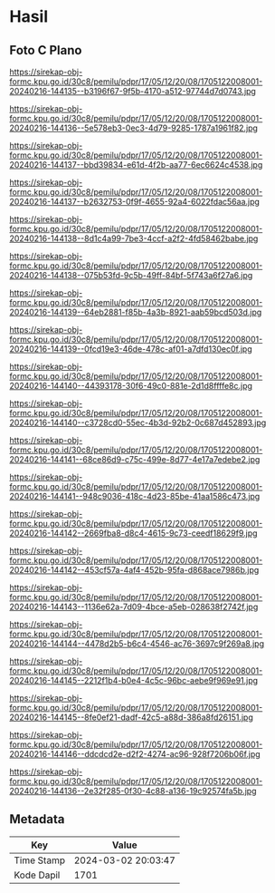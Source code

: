# Hasil

## Foto C Plano

https://sirekap-obj-formc.kpu.go.id/30c8/pemilu/pdpr/17/05/12/20/08/1705122008001-20240216-144135--b3196f67-9f5b-4170-a512-97744d7d0743.jpg

https://sirekap-obj-formc.kpu.go.id/30c8/pemilu/pdpr/17/05/12/20/08/1705122008001-20240216-144136--5e578eb3-0ec3-4d79-9285-1787a1961f82.jpg

https://sirekap-obj-formc.kpu.go.id/30c8/pemilu/pdpr/17/05/12/20/08/1705122008001-20240216-144137--bbd39834-e61d-4f2b-aa77-6ec6624c4538.jpg

https://sirekap-obj-formc.kpu.go.id/30c8/pemilu/pdpr/17/05/12/20/08/1705122008001-20240216-144137--b2632753-0f9f-4655-92a4-6022fdac56aa.jpg

https://sirekap-obj-formc.kpu.go.id/30c8/pemilu/pdpr/17/05/12/20/08/1705122008001-20240216-144138--8d1c4a99-7be3-4ccf-a2f2-4fd58462babe.jpg

https://sirekap-obj-formc.kpu.go.id/30c8/pemilu/pdpr/17/05/12/20/08/1705122008001-20240216-144138--075b53fd-9c5b-49ff-84bf-5f743a6f27a6.jpg

https://sirekap-obj-formc.kpu.go.id/30c8/pemilu/pdpr/17/05/12/20/08/1705122008001-20240216-144139--64eb2881-f85b-4a3b-8921-aab59bcd503d.jpg

https://sirekap-obj-formc.kpu.go.id/30c8/pemilu/pdpr/17/05/12/20/08/1705122008001-20240216-144139--0fcd19e3-46de-478c-af01-a7dfd130ec0f.jpg

https://sirekap-obj-formc.kpu.go.id/30c8/pemilu/pdpr/17/05/12/20/08/1705122008001-20240216-144140--44393178-30f6-49c0-881e-2d1d8ffffe8c.jpg

https://sirekap-obj-formc.kpu.go.id/30c8/pemilu/pdpr/17/05/12/20/08/1705122008001-20240216-144140--c3728cd0-55ec-4b3d-92b2-0c687d452893.jpg

https://sirekap-obj-formc.kpu.go.id/30c8/pemilu/pdpr/17/05/12/20/08/1705122008001-20240216-144141--68ce86d9-c75c-499e-8d77-4e17a7edebe2.jpg

https://sirekap-obj-formc.kpu.go.id/30c8/pemilu/pdpr/17/05/12/20/08/1705122008001-20240216-144141--948c9036-418c-4d23-85be-41aa1586c473.jpg

https://sirekap-obj-formc.kpu.go.id/30c8/pemilu/pdpr/17/05/12/20/08/1705122008001-20240216-144142--2669fba8-d8c4-4615-9c73-ceedf18629f9.jpg

https://sirekap-obj-formc.kpu.go.id/30c8/pemilu/pdpr/17/05/12/20/08/1705122008001-20240216-144142--453cf57a-4af4-452b-95fa-d868ace7986b.jpg

https://sirekap-obj-formc.kpu.go.id/30c8/pemilu/pdpr/17/05/12/20/08/1705122008001-20240216-144143--1136e62a-7d09-4bce-a5eb-028638f2742f.jpg

https://sirekap-obj-formc.kpu.go.id/30c8/pemilu/pdpr/17/05/12/20/08/1705122008001-20240216-144144--4478d2b5-b6c4-4546-ac76-3697c9f269a8.jpg

https://sirekap-obj-formc.kpu.go.id/30c8/pemilu/pdpr/17/05/12/20/08/1705122008001-20240216-144145--2212f1b4-b0e4-4c5c-96bc-aebe9f969e91.jpg

https://sirekap-obj-formc.kpu.go.id/30c8/pemilu/pdpr/17/05/12/20/08/1705122008001-20240216-144145--8fe0ef21-dadf-42c5-a88d-386a8fd26151.jpg

https://sirekap-obj-formc.kpu.go.id/30c8/pemilu/pdpr/17/05/12/20/08/1705122008001-20240216-144146--ddcdcd2e-d2f2-4274-ac96-928f7206b06f.jpg

https://sirekap-obj-formc.kpu.go.id/30c8/pemilu/pdpr/17/05/12/20/08/1705122008001-20240216-144136--2e32f285-0f30-4c88-a136-19c92574fa5b.jpg


## Metadata

| Key        | Value               |
| ---------- | ------------------- |
| Time Stamp | 2024-03-02 20:03:47 |
| Kode Dapil | 1701                |




